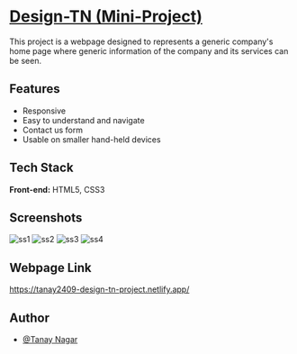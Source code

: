 
# [Design-TN (Mini-Project)](https://tanay2409-design-tn-project.netlify.app/)

This project is a webpage designed to represents a generic company's home page where generic information of the company and its services can be seen.


## Features

- Responsive
- Easy to understand and navigate
- Contact us form
- Usable on smaller hand-held devices

  
## Tech Stack

**Front-end:** HTML5, CSS3



  
## Screenshots

![ss1](https://user-images.githubusercontent.com/86257435/132731761-89a534d3-99cf-4859-ae18-76ea34551c19.PNG)
![ss2](https://user-images.githubusercontent.com/86257435/132731895-b3d4fce2-cc1a-4fdc-8f74-9fd8ef08b7af.PNG)
![ss3](https://user-images.githubusercontent.com/86257435/132731910-27040267-b790-4e15-beab-772947108107.PNG)
![ss4](https://user-images.githubusercontent.com/86257435/132731924-6038fdcc-4aa4-4356-84d4-2458731f28f6.PNG)

## Webpage Link

https://tanay2409-design-tn-project.netlify.app/

## Author

- [@Tanay Nagar](https://www.github.com/Tanay2409)

  
